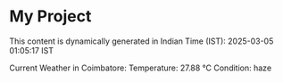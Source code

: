 # My Project

This content is dynamically generated in Indian Time (IST): 2025-03-05 01:05:17 IST


Current Weather in Coimbatore:
Temperature: 27.88 °C
Condition: haze
